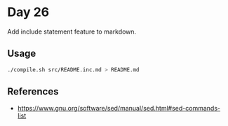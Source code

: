 # Day 26

Add include statement feature to markdown.

## Usage

```sh
./compile.sh src/README.inc.md > README.md
```

## References

* https://www.gnu.org/software/sed/manual/sed.html#sed-commands-list


